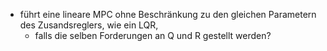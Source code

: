 - führt eine lineare MPC ohne Beschränkung zu den gleichen Parametern des Zusandsreglers, wie ein LQR,
    - falls die selben Forderungen an Q und R gestellt werden?
